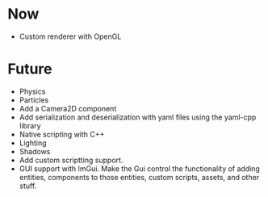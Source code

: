 # Now
- Custom renderer with OpenGL

# Future
- Physics
- Particles
- Add a Camera2D component
- Add serialization and deserialization with yaml files using the yaml-cpp library
- Native scripting with C++
- Lighting
- Shadows
- Add custom scriptting support.
- GUI support with ImGui. Make the Gui control the functionality of adding entities, components to those entities, custom scripts, assets, and other stuff.

